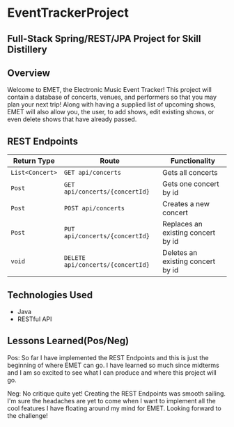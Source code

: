 # EventTrackerProject

## Full-Stack Spring/REST/JPA Project for Skill Distillery

## Overview
Welcome to EMET, the Electronic Music Event Tracker! This project will contain a
database of concerts, venues, and performers so that you may plan your next trip!
Along with having a supplied list of upcoming shows, EMET will also allow you, the
user, to add shows, edit existing shows, or even delete shows that have already passed.

## REST Endpoints

| Return Type   | Route                 | Functionality                  |
|---------------|-----------------------|--------------------------------|
| `List<Concert>`  |`GET api/concerts`        | Gets all concerts                 |
| `Post`        |`GET api/concerts/{concertId}`   | Gets one concert by id            |
| `Post`        |`POST api/concerts`       | Creates a new concert             |
| `Post`        |`PUT api/concerts/{concertId}`   | Replaces an existing concert by id|
| `void`        |`DELETE api/concerts/{concertId}`| Deletes an existing concert by id |

## Technologies Used
- Java
- RESTful API

## Lessons Learned(Pos/Neg)
Pos: So far I have implemented the REST Endpoints and this is just the beginning
of where EMET can go. I have learned so much since midterms and I am so excited to
see what I can produce and where this project will go.

Neg: No critique quite yet! Creating the REST Endpoints was smooth sailing. I'm sure
the headaches are yet to come when I want to implement all the cool features I have
floating around my mind for EMET. Looking forward to the challenge! 
